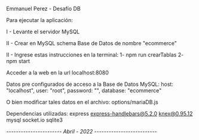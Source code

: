 Emmanuel Perez - Desafío DB

Para ejecutar la aplicación:

I - Levante el servidor MySQL

II - Crear en MySQL schema Base de Datos de nombre "ecommerce"

II - Ingrese estas instrucciones en la terminal:
   1- npm run crearTablas
   2- npm start

Acceder a la web en la url localhost:8080

Datos pre configurados de acceso a la Base de Datos MySQL:
    host: "localhost",
    user: "root",
    password: "",
    database: "ecommerce"

O bien modificar tales datos en el archivo:
    options/mariaDB.js

Dependencias utilizadas: 
    express
    express-handlebars@5.2.0
    knex@0.95.12
    mysql
    socket.io
    sqlite3


*----------------------- Abril - 2022 --------------------------*